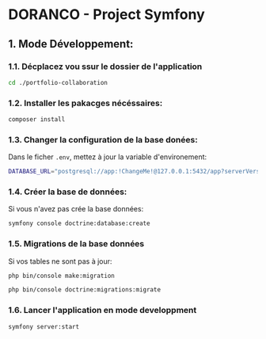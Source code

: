 # DORANCO - Project Symfony

## 1. Mode Développement:

### 1.1. Décplacez vou ssur le dossier de l'application
```bash
cd ./portfolio-collaboration
```

### 1.2. Installer les pakacges nécéssaires:

```bash
composer install
```

### 1.3. Changer la configuration de la base donées:
Dans le ficher `.env`, mettez à jour la variable d'environement:
```bash
DATABASE_URL="postgresql://app:!ChangeMe!@127.0.0.1:5432/app?serverVersion=16&charset=utf8"
```

### 1.4. Créer la base de données:
Si vous n'avez pas crée la base données:
```bash
symfony console doctrine:database:create
```

### 1.5. Migrations de la base données
Si vos tables ne sont pas à jour:
```bash
php bin/console make:migration
```

```bash
php bin/console doctrine:migrations:migrate
```

### 1.6. Lancer l'application en mode developpment

```bash
symfony server:start
```